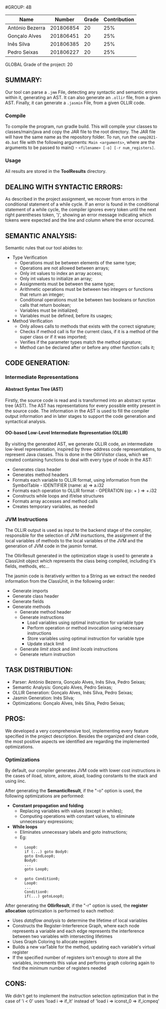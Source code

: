 #GROUP: 4B

|Name|Number|Grade|Contribution|
|----|------|-----|-----------|
|António Bezerra | 201806854 | 20 | 25%|
|Gonçalo Alves | 201806451 | 20 | 25%|
|Inês Silva | 201806385 | 20 | 25%|
|Pedro Seixas | 201806227 | 20 | 25%|

GLOBAL Grade of the project: 20


## SUMMARY:

Our tool can parse a `.jmm` File, detecting any syntactic and semantic errors
within it, generating an AST. It can also generate an `.ollir` file, from a given AST.
Finally, it can generate a `.jasmin` File, from a given OLLIR code.

### Compile

To compile the program, run gradle build. This will compile your classes to classes/main/java and copy the JAR file to the root directory. The JAR file will have the same name as the repository folder.
To run, run the `comp2021-4b.bat` file with the following arguments:
`Main <arguments>`, where <arguments> are the arguments to be passed to main() - `<filename> [-o] [-r num_registers]`.

### Usage

All results are stored in the **ToolResults** directory.

## DEALING WITH SYNTACTIC ERRORS:

As described in the project assignment, we recover from errors in the conditional statement of a while cycle.
If an error is found in the conditional statement of a while cycle, the compiler ignores every token until the next 
right parentheses token, ')', showing an error message indicating which tokens were expected and the line and column
where the error occurred.

## SEMANTIC ANALYSIS:

Semantic rules that our tool abides to:

- Type Verification
    - Operations must be between elements of the same type;
    - Operations are not allowed between arrays;
    - Only int values to index an array access;
    - Only int values to initialize an array;
    - Assignments must be between the same type;
    - Arithmetic operations must be between two integers or functions that return an integer;
    - Conditional operations must be between two booleans or function calls that return boolean;
    - Variables must be initialized;
    - Variables must be defined, before its usages;
- Method Verification
    - Only allows calls to methods that exists with the correct signature;
    - Checks if method call is for the current class, if it is a method of the super class or if it was imported;
    - Verifies if the parameter types match the method signature;
    - Method can be declared after or before any other function calls it;

## CODE GENERATION:

### Intermediate Representations

#### Abstract Syntax Tree (AST)
Firstly, the source code is read and is transformed into an abstract syntax tree (AST).
The AST has representations for every possible entity present in the source code. 
The information in the AST is used to fill the compiler output information and in later stages to support the code 
generation and syntactical analysis.

#### OO-based Low-Level Intermediate Representation (OLLIR)

By visiting the generated AST, we generate OLLIR code, an intermediate low-level representation,
inspired by three-address code representations, to represent Java classes.
This is done in the OllirVisitor class, which we created containing functions to deal with every type
of node in the AST:
 - Generates class header
 - Generates method headers
 - Formats each variable to OLLIR format, using information from the SymbolTable - IDENTIFIER (name: a) => a.i32
 - Formats each operation to OLLIR format - OPERATION (op: + ) => +.i32
 - Constructs while loops and if/else structures
 - Formats array accesses and method calls 
 - Creates temporary variables, as needed


### JVM Instructions

The OLLIR output is used as input to the backend stage of the compiler, responsible for the selection of JVM insrtuctions,
the assignment of the local variables of methods to the local variables of the JVM and the generation 
of JVM code in the jasmin format.

The OllirResult generated in the optimization stage is used to generate a ClassUnit object which represents 
the class being compiled, including it's fields, methods, etc...

The jasmin code is iteratively written to a String as we extract the needed information from the ClassUnit, in the following order:
 - Generate imports
 - Generate class header
 - Generate fields
 - Generate methods
   - Generate method header
   - Generate instructions
     - Load variables using optimal instruction for variable type
     - Perform operation or method invocation using necessary instructions
     - Store variables using optimal instruction for variable type
     - Update stack limit
   - Generate *limit stack* and *limit locals* instructions 
   - Generate return instruction


## TASK DISTRIBUTION:

- Parser: António Bezerra, Gonçalo Alves, Inês Silva, Pedro Seixas;
- Semantic Analysis: Gonçalo Alves, Pedro Seixas;
- OLLIR Generation: Gonçalo Alves, Inês Silva, Pedro Seixas;
- Jasmin Generation: Inês Silva;
- Optimizations: Gonçalo Alves, Inês Silva, Pedro Seixas;

## PROS:

We developed a very comprehensive tool, implementing every feature specified in the project description.
Besides the organized and clean code, the most positive aspects we identified are regarding the implemented optimizations.

### Optimizations

By default, our compiler generates JVM code with lower cost instructions in the cases of iload, istore,
astore, aload, loading constants to the stack and using iinc.

After generating the **SemanticResult**, if the "-o" option is used, the following optimizations are performed: 
 - **Constant propagation and folding**
   - Replacing variables with values (except in whiles);
   - Computing operations with constant values, to eliminate unnecessary expressions;
 - **While loops**
   - Eliminates unnecessary labels and goto instructions;
   - Eg:
    - ```
        Loop0:
        if (...) goto Body0:
        goto EndLoop0;
        Body0:
        ...
        goto Loop0;
      ```
    - ```
        goto Condition0;
        Loop0:
        ...
        Condition0:
        if(...) gotoLoop0;
      ```
After generating the **OllirResult**, if the "-r" option is used, the **register allocation** optimization is performed to each method:
 - Uses *dataflow analysis* to determine the lifetime of local variables
 - Constructs the Register-Interference Graph, where each node represents a variable and each edge represents
the interference between two variables with intersecting lifetimes
 - Uses Graph Coloring to allocate registers
 - Builds a new varTable for the method, updating each variable's virtual register
 - If the specified number of registers isn't enough to store all the variables, increments this value and 
performs graph coloring again to find the minimum number of registers needed

## CONS:

We didn't get to implement the instruction selection optimization that in the case of 'i < 0'
uses 'load i => if_lt' instead of 'load i => iconst_0 => if_icmpeq'